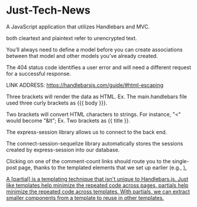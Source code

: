 # Just-Tech-News
A JavaScript application that utilizes Handlebars and MVC.

both cleartext and plaintext refer to unencrypted text.

You’ll always need to define a model before you can create associations between that model and other models you’ve already created.

The 404 status code identifies a user error and will need a different request for a successful response.

LINK ADDRESS: https://handlebarsjs.com/guide/#html-escaping

Three brackets will render the data as HTML.
    Ex. The main.handlebars file used three curly brackets as {{{ body }}}.

Two brackets will convert HTML characters to strings. For instance, "<" would become "&lt";
    Ex. Two brackets as {{ title }}. 

The express-session library allows us to connect to the back end. 

The connect-session-sequelize library automatically stores the sessions created by express-session into our database.

Clicking on one of the comment-count links should route you to the single-post page, thanks to the templated <a> elements that we set up earlier (e.g., <a href="/post/{{post.id}}">).

A [partial] is a templating technique that isn't unique to Handlebars.js. Just like templates help minimize the repeated code across pages, partials help minimize the repeated code across templates. With partials, we can extract smaller components from a template to reuse in other templates.
